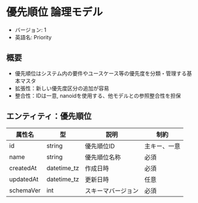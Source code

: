 # 優先順位 論理モデル

- バージョン: 1
- 英語名: Priority

## 概要

- 優先順位はシステム内の要件やユースケース等の優先度を分類・管理する基本マスタ
- 拡張性：新しい優先度区分の追加が容易
- 整合性：IDは一意, nanoidを使用する、他モデルとの参照整合性を担保

## エンティティ：優先順位

| 属性名    | 型          | 説明               | 制約         |
| --------- | ----------- | ------------------ | ------------ |
| id        | string      | 優先順位ID         | 主キー、一意 |
| name      | string      | 優先順位名称       | 必須         |
| createdAt | datetime_tz | 作成日時           | 必須         |
| updatedAt | datetime_tz | 更新日時           | 任意         |
| schemaVer | int         | スキーマバージョン | 必須         |

